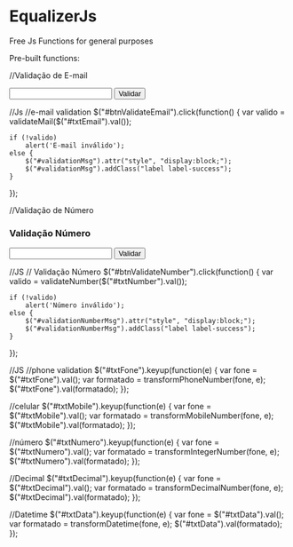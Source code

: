 # EqualizerJs
Free Js Functions for general purposes

Pre-built functions:

//Validação de E-mail
<!--HTML-->

<input type="text" 
    name="txtEmail" 
    id="txtEmail" />
<button id="btnValidateEmail" type="button">
    Validar
</button>
<span id="validationMsg" style="display: none">O e-mail é valido.</span>


//Js
//e-mail validation
$("#btnValidateEmail").click(function() {
    var valido = validateMail($("#txtEmail").val());
    
    if (!valido) 
        alert('E-mail inválido');
    else {
        $("#validationMsg").attr("style", "display:block;");
        $("#validationMsg").addClass("label label-success");
    }
});

//Validação de Número
<!--HTML-->
<div class="row">
    <h3>Validação Número</h3>
    <input type="text" 
        name="txtNumber" 
        id="txtNumber" />
    <button id="btnValidateNumber" type="button">
        Validar
    </button>
    <span id="validationNumberMsg" style="display: none">O número é valido.</span>
</div>

//JS
// Validação Número
$("#btnValidateNumber").click(function() {
    var valido = validateNumber($("#txtNumber").val());
    
    if (!valido) 
        alert('Número inválido');
    else {
        $("#validationNumberMsg").attr("style", "display:block;");
        $("#validationNumberMsg").addClass("label label-success");
    }
});

//JS
//phone validation
$("#txtFone").keyup(function(e) {
    var fone = $("#txtFone").val();
    var formatado = transformPhoneNumber(fone, e);
    $("#txtFone").val(formatado);
});

//celular
$("#txtMobile").keyup(function(e) {
    var fone = $("#txtMobile").val();
    var formatado = transformMobileNumber(fone, e);
    $("#txtMobile").val(formatado);
});

//número
$("#txtNumero").keyup(function(e) {
    var fone = $("#txtNumero").val();
    var formatado = transformIntegerNumber(fone, e);
    $("#txtNumero").val(formatado);
});

//Decimal
$("#txtDecimal").keyup(function(e) {
    var fone = $("#txtDecimal").val();
    var formatado = transformDecimalNumber(fone, e);
    $("#txtDecimal").val(formatado);
});

//Datetime
$("#txtData").keyup(function(e) {
    var fone = $("#txtData").val();
    var formatado = transformDatetime(fone, e);
    $("#txtData").val(formatado);
});
